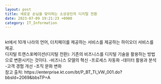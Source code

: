 ```yaml
---
layout: post
title: 새로운 손님을 맞이하는 소상공인의 디지털 전환  
date: 2023-07-09 19:21:23 +0900
category: IT_Information
---
```

<br> 
kt에서 10개 나라의 언어, 더치페이를 제공하는 서비스를 제공하는 하이오더 서비스를 제공.   
<br>
디지털 트랜스포메이션(디지털 전환): 기존의 비즈니스를 디지털 기술을 활용하는 방법으로 변환시키는 것이다.    
-비즈니스 모델의 혁신  
-프로세스 자동화  
-데이터 활용과 분석  
-고객 경험 개선  
-조직 문화 변화  
<br>
참고 출처:   
https://enterprise.kt.com/bt/P_BT_TI_VW_001.do?bbsId=2069&bbsTP=A   
